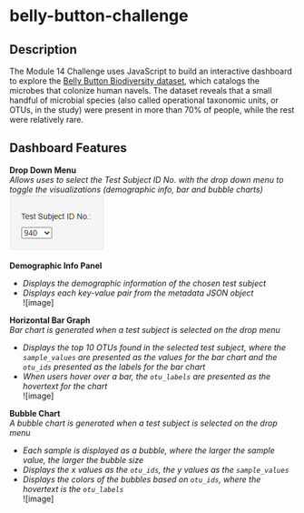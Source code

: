 # belly-button-challenge

## Description
The Module 14 Challenge uses JavaScript to build an interactive dashboard to explore the [Belly Button Biodiversity dataset](http://robdunnlab.com/projects/belly-button-biodiversity/), which catalogs the microbes that colonize human navels. The dataset reveals that a small handful of microbial species (also called operational taxonomic units, or OTUs, in the study) were present in more than 70% of people, while the rest were relatively rare.

## Dashboard Features

**Drop Down Menu**<br>
*Allows uses to select the Test Subject ID No. with the drop down menu to toggle the visualizations (demographic info, bar and bubble charts)* <br>
![image](https://github.com/RachaelCaldwell/belly-button-challenge/blob/main/images/dropdown.png)

**Demographic Info Panel**<br>
* *Displays the demographic information of the chosen test subject*<br>
* *Displays each key-value pair from the metadata JSON object*<br>
![image]

**Horizontal Bar Graph**<br>
*Bar chart is generated when a test subject is selected on the drop menu*<br>
* *Displays the top 10 OTUs found in the selected test subject, where the `sample_values` are presented as the values for the bar chart and the `otu_ids` presented as the labels for the bar chart*<br>
* *When users hover over a bar, the `otu_labels` are presented as the hovertext for the chart*<br>
![image]

**Bubble Chart**<br>
*A bubble chart is generated when a test subject is selected on the drop menu*<br>
* *Each sample is displayed as a bubble, where the larger the sample value, the larger the bubble size*<br>
* *Displays the x values as the `otu_ids`, the y values as the `sample_values`*<br>
* *Displays the colors of the bubbles based on `otu_ids`, where the hovertext is the `otu_labels`*<br>
![image]
